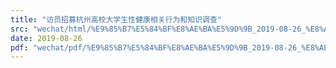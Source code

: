 ```yaml
---
title: "访员招募杭州高校大学生性健康相关行为和知识调查"
src: "wechat/html/%E9%85%B7%E5%84%BF%E8%AE%BA%E5%9D%9B_2019-08-26_%E8%AE%BF%E5%91%98%E6%8B%9B%E5%8B%9F%E6%9D%AD%E5%B7%9E%E9%AB%98%E6%A0%A1%E5%A4%A7%E5%AD%A6%E7%94%9F%E6%80%A7%E5%81%A5%E5%BA%B7%E7%9B%B8%E5%85%B3%E8%A1%8C%E4%B8%BA%E5%92%8C%E7%9F%A5%E8%AF%86%E8%B0%83%E6%9F%A5.html"
date: 2019-08-26
pdf: "wechat/pdf/%E9%85%B7%E5%84%BF%E8%AE%BA%E5%9D%9B_2019-08-26_%E8%AE%BF%E5%91%98%E6%8B%9B%E5%8B%9F%E6%9D%AD%E5%B7%9E%E9%AB%98%E6%A0%A1%E5%A4%A7%E5%AD%A6%E7%94%9F%E6%80%A7%E5%81%A5%E5%BA%B7%E7%9B%B8%E5%85%B3%E8%A1%8C%E4%B8%BA%E5%92%8C%E7%9F%A5%E8%AF%86%E8%B0%83%E6%9F%A5.pdf"
---
```

